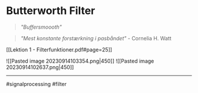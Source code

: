# Butterworth Filter
>*"Buffersmoooth"*

>*"Mest konstante forstærkning i pasbåndet"*
>\- Cornelia H. Watt

[[Lektion 1 - Filterfunktioner.pdf#page=25]]

![[Pasted image 20230914103354.png|450]]
![[Pasted image 20230914102637.png|450]]


---
#signalprocessing #filter 